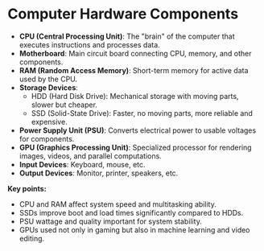 # Computer Hardware Components

- **CPU (Central Processing Unit)**: The "brain" of the computer that executes instructions and processes data.
- **Motherboard**: Main circuit board connecting CPU, memory, and other components.
- **RAM (Random Access Memory)**: Short-term memory for active data used by the CPU.
- **Storage Devices**:  
  - HDD (Hard Disk Drive): Mechanical storage with moving parts, slower but cheaper.  
  - SSD (Solid-State Drive): Faster, no moving parts, more reliable and expensive.
- **Power Supply Unit (PSU)**: Converts electrical power to usable voltages for components.
- **GPU (Graphics Processing Unit)**: Specialized processor for rendering images, videos, and parallel computations.
- **Input Devices**: Keyboard, mouse, etc.  
- **Output Devices**: Monitor, printer, speakers, etc.

**Key points:**  
- CPU and RAM affect system speed and multitasking ability.  
- SSDs improve boot and load times significantly compared to HDDs.  
- PSU wattage and quality important for system stability.  
- GPUs used not only in gaming but also in machine learning and video editing.
